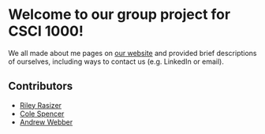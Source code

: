 # Welcome to our group project for CSCI 1000!

We all made about me pages on [our website](https://main--csci-group-project.netlify.app/) and provided brief descriptions of ourselves, including ways to contact us (e.g. LinkedIn or email).

## Contributors
* [Riley Rasizer](https://github.com/rjrasizer)
* [Cole Spencer](https://github.com/Colejx)
* [Andrew Webber](https://github.com/acwebber01)
